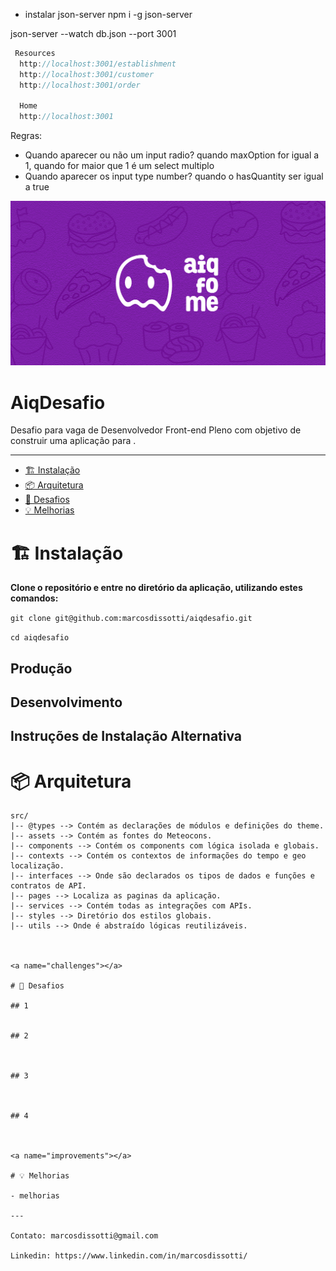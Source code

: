 - instalar json-server npm i -g json-server

json-server --watch db.json --port 3001

```js
 Resources
  http://localhost:3001/establishment
  http://localhost:3001/customer
  http://localhost:3001/order

  Home
  http://localhost:3001

```

Regras:

- Quando aparecer ou não um input radio? quando maxOption for igual a 1, quando for maior que 1 é um select multiplo
- Quando aparecer os input type number? quando o hasQuantity ser igual a true

<p align="center">
   <img src="https://raw.githubusercontent.com/marcosdissotti/images/main/aiqfome-github.png" />
</p>

# AiqDesafio

Desafio para vaga de Desenvolvedor Front-end Pleno com objetivo de construir uma aplicação para .

---

- [🏗 Instalação](#installation)
- [📦 Arquitetura](#architecture)
- [🚀 Desafios](#challenges)
- [💡 Melhorias](#improvements)

<a name="installation"></a>

# 🏗 Instalação

**Clone o repositório e entre no diretório da aplicação, utilizando estes comandos:**

`git clone git@github.com:marcosdissotti/aiqdesafio.git`

`cd aiqdesafio`

## Produção

## Desenvolvimento

## Instruções de Instalação Alternativa

<a name="architecture"></a>

# 📦 Arquitetura

```shell
src/
|-- @types --> Contém as declarações de módulos e definições do theme.
|-- assets --> Contém as fontes do Meteocons.
|-- components --> Contém os components com lógica isolada e globais.
|-- contexts --> Contém os contextos de informações do tempo e geo localização.
|-- interfaces --> Onde são declarados os tipos de dados e funções e contratos de API.
|-- pages --> Localiza as paginas da aplicação.
|-- services --> Contém todas as integrações com APIs.
|-- styles --> Diretório dos estilos globais.
|-- utils --> Onde é abstraído lógicas reutilizáveis.



<a name="challenges"></a>

# 🚀 Desafios

## 1


## 2



## 3



## 4



<a name="improvements"></a>

# 💡 Melhorias

- melhorias

---

Contato: marcosdissotti@gmail.com

Linkedin: https://www.linkedin.com/in/marcosdissotti/
```
